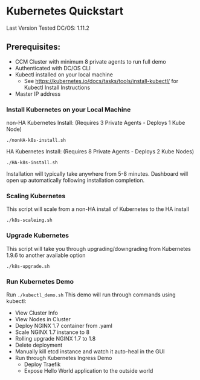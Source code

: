 # Kubernetes Quickstart
Last Version Tested DC/OS: 1.11.2

## Prerequisites:
- CCM Cluster with minimum 8 private agents to run full demo
- Authenticated with DC/OS CLI
- Kubectl installed on your local machine
	- See https://kubernetes.io/docs/tasks/tools/install-kubectl/ for Kubectl Install Instructions
- Master IP address

### Install Kubernetes on your Local Machine

non-HA Kubernetes Install: (Requires 3 Private Agents - Deploys 1 Kube Node)
```
./nonHA-k8s-install.sh
```

HA Kubernetes Install: (Requires 8 Private Agents - Deploys 2 Kube Nodes) 
```
./HA-k8s-install.sh
```

Installation will typically take anywhere from 5-8 minutes. Dashboard will open up automatically following installation completion.

### Scaling Kubernetes
This script will scale from a non-HA install of Kubernetes to the HA install
```
./k8s-scaleing.sh
```

### Upgrade Kubernetes
This script will take you through upgrading/downgrading from Kubernetes 1.9.6 to another available option
```
./k8s-upgrade.sh
```

### Run Kubernetes Demo


Run ```./kubectl_demo.sh```
This demo will run through commands using kubectl:
- View Cluster Info
- View Nodes in Cluster
- Deploy NGINX 1.7 container from .yaml
- Scale NGINX 1.7 instance to 8
- Rolling upgrade NGINX 1.7 to 1.8 
- Delete deployment
- Manually kill etcd instance and watch it auto-heal in the GUI
- Run through Kubernetes Ingress Demo
	- Deploy Traefik
	- Expose Hello World application to the outside world
